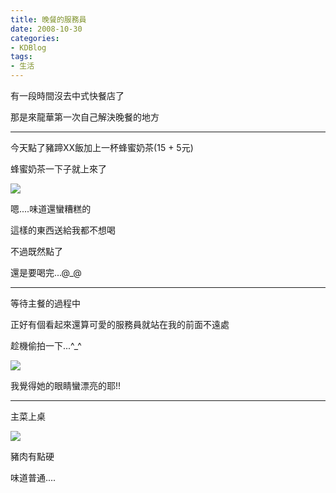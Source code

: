 ```yaml
---
title: 晚餐的服務員
date: 2008-10-30
categories:
- KDBlog
tags:
- 生活
---
```

有一段時間沒去中式快餐店了

那是來龍華第一次自己解決晚餐的地方

---

今天點了豬蹄XX飯加上一杯蜂蜜奶茶(15 + 5元)

蜂蜜奶茶一下子就上來了

![]({{urls.media}}/KDBlog/2008/10/30/IMAG0156.jpg)

嗯....味道還蠻糟糕的

這樣的東西送給我都不想喝

不過既然點了

還是要喝完...@_@

---

等待主餐的過程中

正好有個看起來還算可愛的服務員就站在我的前面不遠處

趁機偷拍一下...^_^

![]({{urls.media}}/KDBlog/2008/10/30/IMAG0158.jpg)

我覺得她的眼睛蠻漂亮的耶!!

---

主菜上桌

![]({{urls.media}}/KDBlog/2008/10/30/IMAG0159.jpg)

豬肉有點硬

味道普通....

